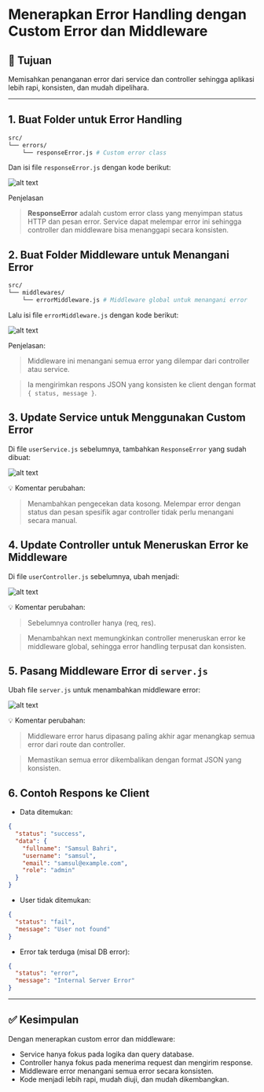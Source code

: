 # Menerapkan Error Handling dengan Custom Error dan Middleware

## 🎯 Tujuan
Memisahkan penanganan error dari service dan controller sehingga aplikasi lebih rapi, konsisten, dan mudah dipelihara.

---

## 1. Buat Folder untuk Error Handling

```bash
src/
└── errors/
    └── responseError.js # Custom error class
```

Dan isi file `responseError.js` dengan kode berikut:

![alt text](./assets/error-handling/image-1.png)

Penjelasan
> **ResponseError** adalah custom error class yang menyimpan status HTTP dan pesan error.
> Service dapat melempar error ini sehingga controller dan middleware bisa menanggapi secara konsisten.


## 2. Buat Folder Middleware untuk Menangani Error

```bash
src/
└── middlewares/
    └── errorMiddleware.js # Middleware global untuk menangani error
```

Lalu isi file `errorMiddleware.js` dengan kode berikut:

![alt text](./assets/error-handling/image-2.png)

Penjelasan:
> Middleware ini menangani semua error yang dilempar dari controller atau service.

> Ia mengirimkan respons JSON yang konsisten ke client dengan format `{ status, message }`.

## 3. Update Service untuk Menggunakan Custom Error

Di file `userService.js` sebelumnya, tambahkan `ResponseError` yang sudah dibuat:

![alt text](./assets/error-handling/image-3.png)


💡 Komentar perubahan:

> Menambahkan pengecekan data kosong.
> Melempar error dengan status dan pesan spesifik agar controller tidak perlu menangani secara manual.

## 4. Update Controller untuk Meneruskan Error ke Middleware

Di file `userController.js` sebelumnya, ubah menjadi:

![alt text](./assets/error-handling/image-4.png)


💡 Komentar perubahan:

> Sebelumnya controller hanya (req, res).

> Menambahkan next memungkinkan controller meneruskan error ke middleware global, sehingga error handling terpusat dan konsisten.

## 5. Pasang Middleware Error di `server.js`

Ubah file `server.js` untuk menambahkan middleware error:

![alt text](./assets/error-handling/image-5.png)


💡 Komentar perubahan:

> Middleware error harus dipasang paling akhir agar menangkap semua error dari route dan controller.

> Memastikan semua error dikembalikan dengan format JSON yang konsisten.

## 6. Contoh Respons ke Client

- Data ditemukan:
```json
{
  "status": "success",
  "data": {
    "fullname": "Samsul Bahri",
    "username": "samsul",
    "email": "samsul@example.com",
    "role": "admin"
  }
}

```

- User tidak ditemukan:
```json
{
  "status": "fail",
  "message": "User not found"
}

```

- Error tak terduga (misal DB error):
```json
{
  "status": "error",
  "message": "Internal Server Error"
}

```

---
## ✅ Kesimpulan
Dengan menerapkan custom error dan middleware:
- Service hanya fokus pada logika dan query database.
- Controller hanya fokus pada menerima request dan mengirim response.
- Middleware error menangani semua error secara konsisten.
- Kode menjadi lebih rapi, mudah diuji, dan mudah dikembangkan.
